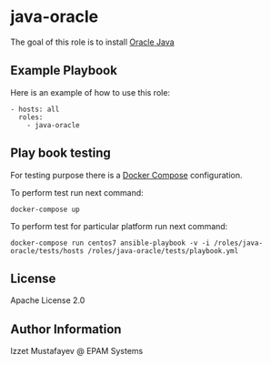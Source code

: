 java-oracle
=========

The goal of this role is to install [Oracle Java](http://www.oracle.com/technetwork/java/javase/downloads/index.html)

Example Playbook
----------------

Here is an example of how to use this role:

    - hosts: all
      roles:
        - java-oracle

Play book testing
-----------------

For testing purpose there is a [Docker Compose](http://docs.docker.com/compose/) configuration.

To perform test run next command:

    docker-compose up
     
To perform test for particular platform run next command:
     
    docker-compose run centos7 ansible-playbook -v -i /roles/java-oracle/tests/hosts /roles/java-oracle/tests/playbook.yml

License
-------

Apache License 2.0

Author Information
------------------

Izzet Mustafayev @ EPAM Systems
